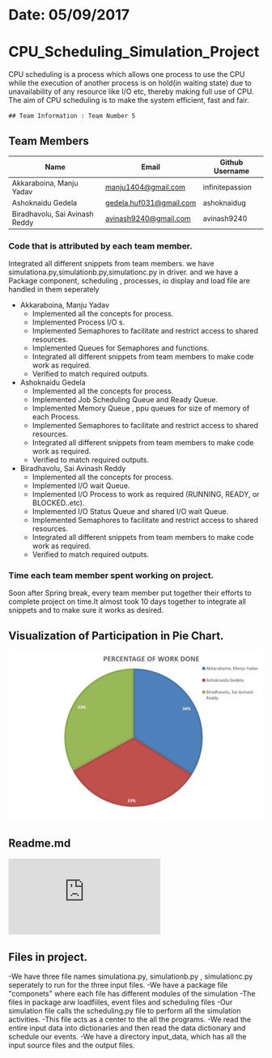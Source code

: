 # Date: 05/09/2017
# CPU_Scheduling_Simulation_Project
CPU scheduling is a process which allows one process to use the CPU while the execution of another process is on hold(in waiting state) due to unavailability of any resource like I/O etc, thereby making full use of CPU. The aim of CPU scheduling is to make the system efficient, fast and fair.

```
## Team Information : Team Number 5
```
## Team Members

>
| Name     | Email   | Github Username |
|----------|---------|-----------------|
| Akkaraboina, Manju Yadav |manju1404@gmail.com | infinitepassion |
| Ashoknaidu Gedela |gedela.huf031@gmail.com | ashoknaidug |
| Biradhavolu, Sai Avinash Reddy  | avinash9240@gmail.com | avinash9240 |


### Code that is attributed by each team member.
Integrated all different snippets from team members.
 we have simulationa.py,simulationb.py,simulationc.py in driver. and we have a Package component, scheduling , processes, io display and load file are handled in them seperately

- Akkaraboina, Manju Yadav
  - Implemented all the concepts for process.
  - Implemented Process I/O s.
  - Implemented Semaphores to facilitate and restrict access to shared resources.
  - Implemented Queues for Semaphores and functions.
  - Integrated all different snippets from team members to make code work as required.
  - Verified to match required outputs.
- Ashoknaidu Gedela
  - Implemented all the concepts for process.
  - Implemented Job Scheduling Queue and Ready Queue.
  - Implemented Memory Queue , ppu queues for size of memory of each Process.
  - Implemented Semaphores to facilitate and restrict access to shared resources.
  - Integrated all different snippets from team members to make code work as required.
  - Verified to match required outputs.
- Biradhavolu, Sai Avinash Reddy
  - Implemented all the concepts for process.
  - Implemented I/O wait Queue.
  - Implemented I/O Process to work as required (RUNNING, READY, or BLOCKED..etc).
  - Implemented I/O Status Queue and shared I/O wait Queue.
  - Implemented Semaphores to facilitate and restrict access to shared resources.
  - Integrated all different snippets from team members to make code work as required.
  - Verified to match required outputs.

  
### Time each team member spent working on project.

Soon after Spring break, every team member put together their efforts to complete project on time.It almost took 10 days together to integrate all snippets and to make sure it works as desired.

## Visualization of Participation in Pie Chart.
![click here](https://github.com/ashoknaidug/5143-OpSys-Gedela/blob/master/assignments/cpu_simulation/Visualization%20of%20Participation%20in%20Pie%20Chart.jpg)


## Readme.md 
![click here](https://github.com/infinitepassion/5143-201-OpSys-Akkaraboina/blob/master/Assignments/cpu_scheduling/README.md)


## Files in project.

-We have three file names simulationa.py, simulationb.py , simulationc.py seperately to run for the three input files.
-We have a package file "componets" where each file has different modules of the simulation
-The files in package arw loadfiiles, event files and scheduling files
-Our simulation file calls the scheduling.py file to perform all the simulation activities.
-This file acts as a center to the all the programs.
-We read the entire input data into dictionaries and then read the data dictionary and schedule our events.
-We have a directory input_data, which has all the input source files and the output files.